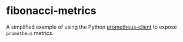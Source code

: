 # fibonacci-metrics
A simplified example of using the Python [prometheus-client](https://github.com/prometheus/client_python) to expose `prometheus` metrics.

